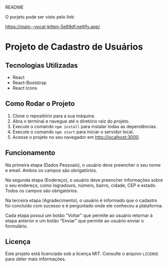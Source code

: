 README


O porjeto pode ser visto pelo link:

 https://main--vocal-kitten-5e69df.netlify.app/

<body>
  <h1>Projeto de Cadastro de Usuários</h1>
  <h2>Tecnologias Utilizadas</h2>
  <ul>
    <li>React</li>
    <li>React-Bootstrap</li>
    <li>React Icons</li>
  </ul>
  <h2>Como Rodar o Projeto</h2>
  <ol>
    <li>Clone o repositório para a sua máquina.</li>
    <li>Abra o terminal e navegue até o diretório raiz do projeto.</li>
    <li>Execute o comando <code>npm install</code> para instalar todas as dependências.</li>
    <li>Execute o comando <code>npm start</code> para iniciar o servidor local.</li>
    <li>Acesse o projeto no seu navegador em <a href="http://localhost:3000">http://localhost:3000</a>.</li>
  </ol>
  <h2>Funcionamento</h2>
  <p>Na primeira etapa (Dados Pessoais), o usuário deve preencher o seu nome e email. Ambos os campos são obrigatórios.</p>
  <p>Na segunda etapa (Endereço), o usuário deve preencher informações sobre o seu endereço, como logradouro, número, bairro, cidade, CEP e estado. Todos os campos são obrigatórios.</p>
  <p>Na terceira etapa (Agradecimento), o usuário é informado que o cadastro foi concluído com sucesso e é perguntado onde ele conheceu a plataforma.</p>
  <p>Cada etapa possui um botão "Voltar" que permite ao usuário retornar à etapa anterior e um botão "Enviar" que permite ao usuário enviar o formulário.</p>
  <h2>Licença</h2>
  <p>Este projeto está licenciado sob a licença MIT. Consulte o arquivo <code>LICENSE</code> para obter mais informações.</p>
</body>
</html>